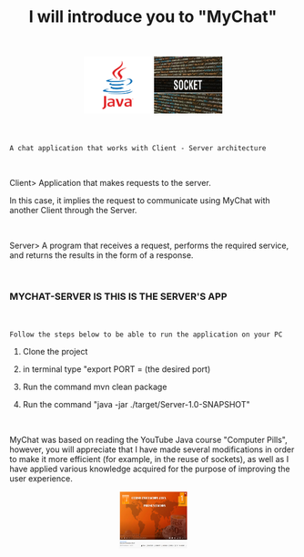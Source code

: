 


<div align="middle">
<h1>I will introduce you to "MyChat"</h1>
</div>



<br>
<br>
<div align="middle">
<img src="src/main/resources/java.png" height="100" width="120"/>
<img src="src/main/resources/sockets.jpg" height="100" width="120"/>
</div>
<br>
<br>

`A chat application that works with Client - Server architecture`

<br>

Client> Application that makes requests to the server.

In this case, it implies the request to communicate using MyChat
with another Client through the Server.

<br>

Server> A program that receives a request, performs the required
service, and returns the results in the form of a response.

<br>

###                   MYCHAT-SERVER IS   THIS IS THE SERVER'S APP

<br>

`Follow the steps below to be able to run the application on your PC`

1) Clone the project

2) in terminal type "export PORT = (the desired port)

3) Run the command mvn clean package

4) Run the command "java -jar ./target/Server-1.0-SNAPSHOT"


<br>

MyChat was based on reading the YouTube Java course "Computer Pills",
however, you will appreciate that I have made several modifications
in order to make it more efficient (for example, in the reuse of
sockets), as well as I have applied various knowledge acquired for
the purpose of improving the user experience.
<br>
<div align="middle">
<img src="src/main/resources/javacourse.png" height="100" width="120"/>
</div>
<br>

